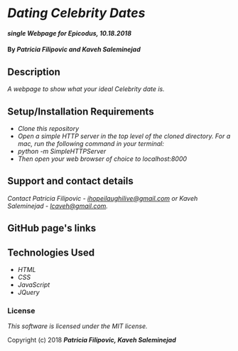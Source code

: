 # _Dating Celebrity Dates_

#### _single Webpage for Epicodus, 10.18.2018_

#### By _**Patricia Filipovic and Kaveh Saleminejad**_

## Description

_A webpage to show what your ideal Celebrity date is._

## Setup/Installation Requirements

* _Clone this repository_
* _Open a simple HTTP server in the top level of the cloned directory. For a mac, run the following command in your terminal:_   
* _python -m SimpleHTTPServer_
* _Then open your web browser of choice to localhost:8000_

## Support and contact details

_Contact Patricia Filipovic - ihopeilaughilive@gmail.com or Kaveh Saleminejad - lcaveh@gmail.com._

## GitHub page's links

## Technologies Used

* _HTML_
* _CSS_
* _JavaScript_
* _JQuery_

### License

*This software is licensed under the MIT license.*

Copyright (c) 2018 **_Patricia Filipovic, Kaveh Saleminejad_**
